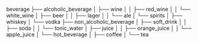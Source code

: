 beverage
├── alcoholic_beverage
│   ├── wine
│   │   ├── red_wine
│   │   └── white_wine
│   ├── beer
│   │   ├── lager
│   │   └── ale
│   └── spirits
│       ├── whiskey
│       └── vodka
├── non_alcoholic_beverage
│   ├── soft_drink
│   │   ├── soda
│   │   └── tonic_water
│   ├── juice
│   │   ├── orange_juice
│   │   └── apple_juice
│   └── hot_beverage
│       ├── coffee
│       └── tea
